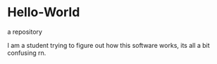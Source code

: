 # Hello-World
a repository

I am a student trying to figure out how this software works, its all a bit confusing rn.
